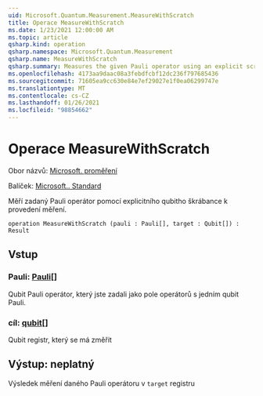 ```yaml
---
uid: Microsoft.Quantum.Measurement.MeasureWithScratch
title: Operace MeasureWithScratch
ms.date: 1/23/2021 12:00:00 AM
ms.topic: article
qsharp.kind: operation
qsharp.namespace: Microsoft.Quantum.Measurement
qsharp.name: MeasureWithScratch
qsharp.summary: Measures the given Pauli operator using an explicit scratch qubit to perform the measurement.
ms.openlocfilehash: 4173aa9daac08a3febdfcbf12dc236f797685436
ms.sourcegitcommit: 71605ea9cc630e84e7ef29027e1f0ea06299747e
ms.translationtype: MT
ms.contentlocale: cs-CZ
ms.lasthandoff: 01/26/2021
ms.locfileid: "98854662"
---
```

# <a name="measurewithscratch-operation"></a>Operace MeasureWithScratch

Obor názvů: [Microsoft. proměření](xref:Microsoft.Quantum.Measurement)

Balíček: [Microsoft.. Standard](https://nuget.org/packages/Microsoft.Quantum.Standard)


Měří zadaný Pauli operátor pomocí explicitního qubitho škrábance k provedení měření.

```qsharp
operation MeasureWithScratch (pauli : Pauli[], target : Qubit[]) : Result
```


## <a name="input"></a>Vstup

### <a name="pauli--pauli"></a>Pauli: [Pauli](xref:microsoft.quantum.lang-ref.pauli)[]

Qubit Pauli operátor, který jste zadali jako pole operátorů s jedním qubit Pauli.


### <a name="target--qubit"></a>cíl: [qubit](xref:microsoft.quantum.lang-ref.qubit)[]

Qubit registr, který se má změřit



## <a name="output--__invalidresult__"></a>Výstup: __neplatný <Result>__

Výsledek měření daného Pauli operátoru v `target` registru
